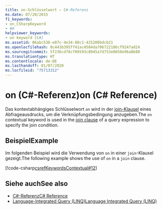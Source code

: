 ```yaml
---
title: on-Schlüsselwort – C#-Referenz
ms.date: 07/20/2015
f1_keywords:
- on_CSharpKeyword
- on
helpviewer_keywords:
- on keyword [C#]
ms.assetid: 06abc536-e07c-4e34-88c1-425208bdcb21
ms.openlocfilehash: 0c443b395ff41ac4584da706722186cf9247ad24
ms.sourcegitcommit: 5f236cd78cf09593c8945a7d753e0850e96a0b80
ms.translationtype: HT
ms.contentlocale: de-DE
ms.lasthandoff: 01/07/2020
ms.locfileid: "75713312"
---
```

# <a name="on-c-reference"></a><span data-ttu-id="c5677-102">on (C#-Referenz)</span><span class="sxs-lookup"><span data-stu-id="c5677-102">on (C# Reference)</span></span>

<span data-ttu-id="c5677-103">Das kontextabhängiges Schlüsselwort `on` wird in der [join-Klausel](join-clause.md) eines Abfrageausdrucks, um die Verknüpfungsbedingung anzugeben.</span><span class="sxs-lookup"><span data-stu-id="c5677-103">The `on` contextual keyword is used in the [join clause](join-clause.md) of a query expression to specify the join condition.</span></span>

## <a name="example"></a><span data-ttu-id="c5677-104">Beispiel</span><span class="sxs-lookup"><span data-stu-id="c5677-104">Example</span></span>

<span data-ttu-id="c5677-105">Im folgenden Beispiel wird die Verwendung von `on` in einer `join`-Klausel gezeigt.</span><span class="sxs-lookup"><span data-stu-id="c5677-105">The following example shows the use of `on` in a `join` clause.</span></span>

[!code-csharp[csrefKeywordsContextual#12](~/samples/snippets/csharp/VS_Snippets_VBCSharp/csrefKeywordsContextual/CS/csrefKeywordsContextual.cs#12)]

## <a name="see-also"></a><span data-ttu-id="c5677-106">Siehe auch</span><span class="sxs-lookup"><span data-stu-id="c5677-106">See also</span></span>

- [<span data-ttu-id="c5677-107">C#-Referenz</span><span class="sxs-lookup"><span data-stu-id="c5677-107">C# Reference</span></span>](../index.md)
- [<span data-ttu-id="c5677-108">Language-Integrated Query (LINQ)</span><span class="sxs-lookup"><span data-stu-id="c5677-108">Language Integrated Query (LINQ)</span></span>](../../linq/index.md)
